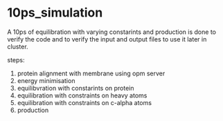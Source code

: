 # 10ps_simulation
A 10ps of equilibration with varying constarints and production is done to verify the code and to verify the input and output files to use it later in cluster.


steps:
1) protein alignment with membrane using opm server
2) energy minimisation
3) equilibvration with constarints on protein
4) equilibration with constraints on heavy atoms
5) equilibration with constraints on c-alpha atoms
6) production
